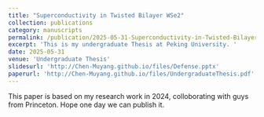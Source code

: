 ```yaml
---
title: "Superconductivity in Twisted Bilayer WSe2"
collection: publications
category: manuscripts
permalink: /publication/2025-05-31-Superconductivity-in-Twisted-Bilayer-WSe2
excerpt: 'This is my undergraduate Thesis at Peking University. '
date: 2025-05-31
venue: 'Undergraduate Thesis'
slidesurl: 'http://Chen-Muyang.github.io/files/Defense.pptx'
paperurl: 'http://Chen-Muyang.github.io/files/UndergraduateThesis.pdf'
---
```

<!--# citation: 'Your Name, You. (2015). &quot;Paper Title Number 3.&quot; <i>Journal 1</i>. 1(3).'-->
This paper is based on my research work in 2024, colloborating with guys from Princeton. Hope one day we can publish it.
